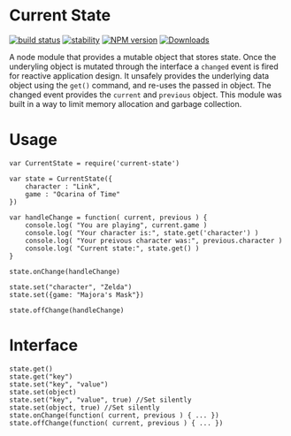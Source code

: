 # Current State

[![build status][travis-image]][travis-url]
[![stability][stability-image]][stability-url]
[![NPM version][npm-image]][npm-url]
[![Downloads][downloads-image]][downloads-url]

[stability-image]: https://img.shields.io/badge/stability-stable-brightgreen.svg?style=flat-square
[stability-url]: https://nodejs.org/api/documentation.html#documentation_stability_index
[npm-image]: https://img.shields.io/npm/v/current-state.svg?style=flat-square
[npm-url]: https://npmjs.org/package/current-state
[travis-image]: https://img.shields.io/travis/TatumCreative/npm-current-state/master.svg?style=flat-square
[travis-url]: http://travis-ci.org/TatumCreative/npm-current-state
[downloads-image]: http://img.shields.io/npm/dm/current-state.svg?style=flat-square
[downloads-url]: https://npmjs.org/package/current-state

A node module that provides a mutable object that stores state. Once the underyling object is mutated through the interface a `changed` event is fired for reactive application design. It unsafely provides the underlying data object using the `get()` command, and re-uses the passed in object. The changed event provides the `current` and `previous` object. This module was built in a way to limit memory allocation and garbage collection.

# Usage

	var CurrentState = require('current-state')
	
	var state = CurrentState({
		character : "Link",
		game : "Ocarina of Time"
	})
	
	var handleChange = function( current, previous ) {
		console.log( "You are playing", current.game )
		console.log( "Your character is:", state.get('character') )
		console.log( "Your preivous character was:", previous.character )
		console.log( "Current state:", state.get() )
	}
	
	state.onChange(handleChange)
	
	state.set("character", "Zelda")
	state.set({game: "Majora's Mask"})
	
	state.offChange(handleChange)

# Interface

	state.get()
	state.get("key")
	state.set("key", "value")
	state.set(object)
	state.set("key", "value", true) //Set silently
	state.set(object, true) //Set silently
	state.onChange(function( current, previous ) { ... })
	state.offChange(function( current, previous ) { ... })
